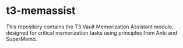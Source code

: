 # t3-memassist
This repository contains the T3 Vault Memorization Assistant module, designed for critical memorization tasks using principles from Anki and SuperMemo.
